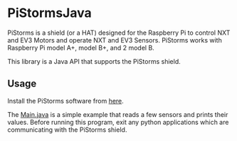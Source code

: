 # PiStormsJava

PiStorms is a shield (or a HAT) designed for the Raspberry Pi to control NXT and EV3 Motors and operate NXT and EV3 Sensors. PiStorms works with Raspberry Pi model A+, model B+, and 2 model B.

This library is a Java API that supports the PiStorms shield.

## Usage

Install the PiStorms software from [here](http://www.mindsensors.com/content/72-pistorms-libraries-and-sample-programs).

The [Main.java](src/main/java/org/daubin/pistorms/Main.java) is a simple example
that reads a few sensors and prints their values.  Before running this program, exit any python applications which are communicating with the PiStorms shield. 
